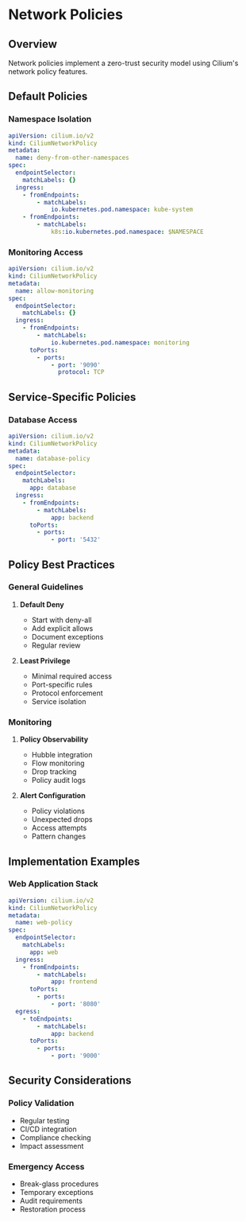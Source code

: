 # Network Policies

## Overview

Network policies implement a zero-trust security model using Cilium's network policy features.

## Default Policies

### Namespace Isolation

```yaml
apiVersion: cilium.io/v2
kind: CiliumNetworkPolicy
metadata:
  name: deny-from-other-namespaces
spec:
  endpointSelector:
    matchLabels: {}
  ingress:
    - fromEndpoints:
        - matchLabels:
            io.kubernetes.pod.namespace: kube-system
    - fromEndpoints:
        - matchLabels:
            k8s:io.kubernetes.pod.namespace: $NAMESPACE
```

### Monitoring Access

```yaml
apiVersion: cilium.io/v2
kind: CiliumNetworkPolicy
metadata:
  name: allow-monitoring
spec:
  endpointSelector:
    matchLabels: {}
  ingress:
    - fromEndpoints:
        - matchLabels:
            io.kubernetes.pod.namespace: monitoring
      toPorts:
        - ports:
            - port: '9090'
              protocol: TCP
```

## Service-Specific Policies

### Database Access

```yaml
apiVersion: cilium.io/v2
kind: CiliumNetworkPolicy
metadata:
  name: database-policy
spec:
  endpointSelector:
    matchLabels:
      app: database
  ingress:
    - fromEndpoints:
        - matchLabels:
            app: backend
      toPorts:
        - ports:
            - port: '5432'
```

## Policy Best Practices

### General Guidelines

1. **Default Deny**

   - Start with deny-all
   - Add explicit allows
   - Document exceptions
   - Regular review

2. **Least Privilege**
   - Minimal required access
   - Port-specific rules
   - Protocol enforcement
   - Service isolation

### Monitoring

1. **Policy Observability**

   - Hubble integration
   - Flow monitoring
   - Drop tracking
   - Policy audit logs

2. **Alert Configuration**
   - Policy violations
   - Unexpected drops
   - Access attempts
   - Pattern changes

## Implementation Examples

### Web Application Stack

```yaml
apiVersion: cilium.io/v2
kind: CiliumNetworkPolicy
metadata:
  name: web-policy
spec:
  endpointSelector:
    matchLabels:
      app: web
  ingress:
    - fromEndpoints:
        - matchLabels:
            app: frontend
      toPorts:
        - ports:
            - port: '8080'
  egress:
    - toEndpoints:
        - matchLabels:
            app: backend
      toPorts:
        - ports:
            - port: '9000'
```

## Security Considerations

### Policy Validation

- Regular testing
- CI/CD integration
- Compliance checking
- Impact assessment

### Emergency Access

- Break-glass procedures
- Temporary exceptions
- Audit requirements
- Restoration process
